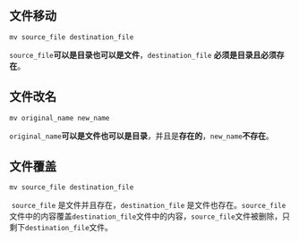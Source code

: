 ## 文件移动

```shell
mv source_file destination_file
```

​	`source_file`**可以是目录也可以是文件**，`destination_file` **必须是目录且必须存在**。

## 文件改名

```shell
mv original_name new_name
```

​	`original_name`**可以是文件也可以是目录**，并且是**存在的**，`new_name`**不存在**。

## 文件覆盖

```shell
mv source_file destination_file
```

​	`source_file` 是文件并且存在，`destination_file` 是文件也存在。`source_file`文件中的内容覆盖`destination_file`文件中的内容，`source_file`文件被删除，只剩下`destination_file`文件。